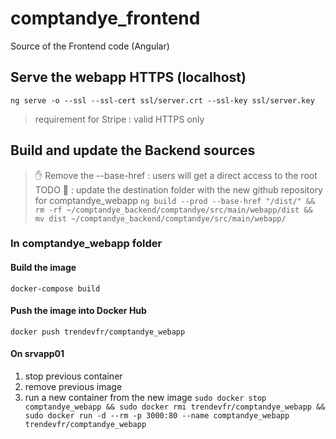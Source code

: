 # comptandye_frontend
Source of the Frontend code (Angular)

## Serve the webapp HTTPS (localhost)
`ng serve -o --ssl --ssl-cert ssl/server.crt --ssl-key ssl/server.key` 
> requirement for Stripe : valid HTTPS only

## Build and update the Backend sources
> ✋ Remove the --base-href : users will get a direct access to the root
> TODO 🤔 : update the destination folder with the new github repository for comptandye_webapp
`ng build --prod --base-href "/dist/" && rm -rf ~/comptandye_backend/comptandye/src/main/webapp/dist && mv dist ~/comptandye_backend/comptandye/src/main/webapp/`

### In comptandye_webapp folder

#### Build the image
`docker-compose build`

#### Push the image into Docker Hub
`docker push trendevfr/comptandye_webapp`

#### On srvapp01 
1. stop previous container
2. remove previous image
3. run a new container from the new image
`sudo docker stop comptandye_webapp && sudo docker rmi trendevfr/comptandye_webapp && sudo docker run -d --rm -p 3000:80 --name comptandye_webapp trendevfr/comptandye_webapp`
